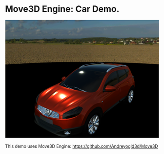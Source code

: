 # Move3D Engine: Car Demo.
<img src="https://github.com/Andreyogld3d/Move3D_Car_Demo/blob/master/screenshot.png" />

This demo uses Move3D Engine: https://github.com/Andreyogld3d/Move3D
